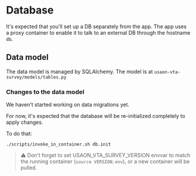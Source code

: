 # Database


It's expected that you'll set up a DB separately from the app. The app uses a proxy
container to enable it to talk to an external DB through the hostname `db`.


## Data model

The data model is managed by SQLAlchemy. The model is at
`usaon-vta-survey/models/tables.py`


### Changes to the data model

We haven't started working on data migrations yet.

For now, it's expected that the database will be re-initialized completely to apply
changes.

To do that:

```
./scripts/invoke_in_container.sh db.init
```

> :warning: Don't forget to set USAON_VTA_SURVEY_VERSION envvar to match the running
> container (`source VERSION.env`), or a new container will be pulled.
